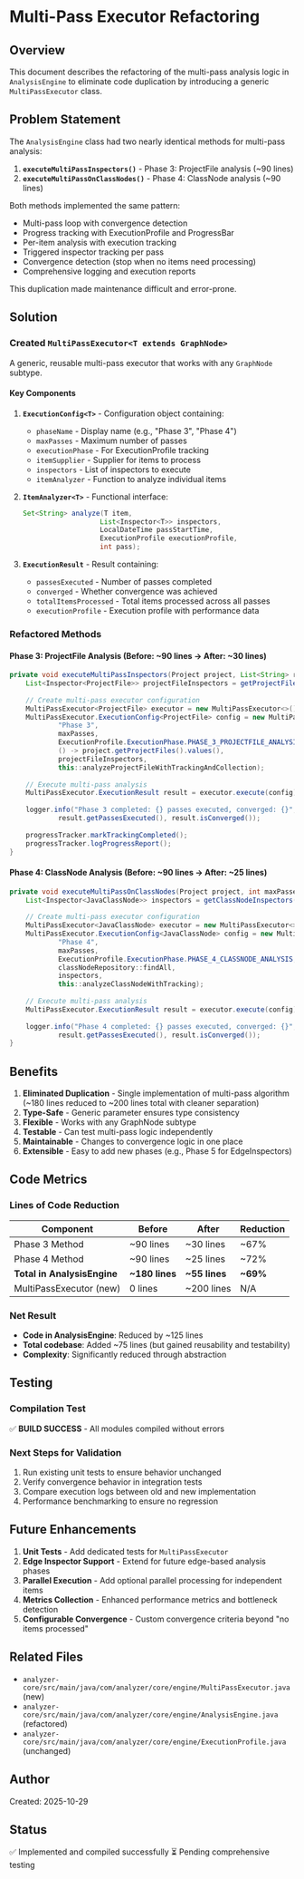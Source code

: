 # Multi-Pass Executor Refactoring

## Overview

This document describes the refactoring of the multi-pass analysis logic in `AnalysisEngine` to eliminate code duplication by introducing a generic `MultiPassExecutor` class.

## Problem Statement

The `AnalysisEngine` class had two nearly identical methods for multi-pass analysis:

1. **`executeMultiPassInspectors()`** - Phase 3: ProjectFile analysis (~90 lines)
2. **`executeMultiPassOnClassNodes()`** - Phase 4: ClassNode analysis (~90 lines)

Both methods implemented the same pattern:
- Multi-pass loop with convergence detection
- Progress tracking with ExecutionProfile and ProgressBar
- Per-item analysis with execution tracking
- Triggered inspector tracking per pass
- Convergence detection (stop when no items need processing)
- Comprehensive logging and execution reports

This duplication made maintenance difficult and error-prone.

## Solution

### Created `MultiPassExecutor<T extends GraphNode>`

A generic, reusable multi-pass executor that works with any `GraphNode` subtype.

#### Key Components

1. **`ExecutionConfig<T>`** - Configuration object containing:
   - `phaseName` - Display name (e.g., "Phase 3", "Phase 4")
   - `maxPasses` - Maximum number of passes
   - `executionPhase` - For ExecutionProfile tracking
   - `itemSupplier` - Supplier for items to process
   - `inspectors` - List of inspectors to execute
   - `itemAnalyzer` - Function to analyze individual items

2. **`ItemAnalyzer<T>`** - Functional interface:
   ```java
   Set<String> analyze(T item,
                      List<Inspector<T>> inspectors,
                      LocalDateTime passStartTime,
                      ExecutionProfile executionProfile,
                      int pass);
   ```

3. **`ExecutionResult`** - Result containing:
   - `passesExecuted` - Number of passes completed
   - `converged` - Whether convergence was achieved
   - `totalItemsProcessed` - Total items processed across all passes
   - `executionProfile` - Execution profile with performance data

### Refactored Methods

#### Phase 3: ProjectFile Analysis (Before: ~90 lines → After: ~30 lines)

```java
private void executeMultiPassInspectors(Project project, List<String> requestedInspectors, int maxPasses) {
    List<Inspector<ProjectFile>> projectFileInspectors = getProjectFileInspectors(requestedInspectors);
    
    // Create multi-pass executor configuration
    MultiPassExecutor<ProjectFile> executor = new MultiPassExecutor<>();
    MultiPassExecutor.ExecutionConfig<ProjectFile> config = new MultiPassExecutor.ExecutionConfig<>(
            "Phase 3",
            maxPasses,
            ExecutionProfile.ExecutionPhase.PHASE_3_PROJECTFILE_ANALYSIS,
            () -> project.getProjectFiles().values(),
            projectFileInspectors,
            this::analyzeProjectFileWithTrackingAndCollection);
    
    // Execute multi-pass analysis
    MultiPassExecutor.ExecutionResult result = executor.execute(config);
    
    logger.info("Phase 3 completed: {} passes executed, converged: {}",
            result.getPassesExecuted(), result.isConverged());
    
    progressTracker.markTrackingCompleted();
    progressTracker.logProgressReport();
}
```

#### Phase 4: ClassNode Analysis (Before: ~90 lines → After: ~25 lines)

```java
private void executeMultiPassOnClassNodes(Project project, int maxPasses) {
    List<Inspector<JavaClassNode>> inspectors = getClassNodeInspectors();
    
    // Create multi-pass executor configuration
    MultiPassExecutor<JavaClassNode> executor = new MultiPassExecutor<>();
    MultiPassExecutor.ExecutionConfig<JavaClassNode> config = new MultiPassExecutor.ExecutionConfig<>(
            "Phase 4",
            maxPasses,
            ExecutionProfile.ExecutionPhase.PHASE_4_CLASSNODE_ANALYSIS,
            classNodeRepository::findAll,
            inspectors,
            this::analyzeClassNodeWithTracking);
    
    // Execute multi-pass analysis
    MultiPassExecutor.ExecutionResult result = executor.execute(config);
    
    logger.info("Phase 4 completed: {} passes executed, converged: {}",
            result.getPassesExecuted(), result.isConverged());
}
```

## Benefits

1. **Eliminated Duplication** - Single implementation of multi-pass algorithm (~180 lines reduced to ~200 lines total with cleaner separation)
2. **Type-Safe** - Generic parameter ensures type consistency
3. **Flexible** - Works with any GraphNode subtype
4. **Testable** - Can test multi-pass logic independently
5. **Maintainable** - Changes to convergence logic in one place
6. **Extensible** - Easy to add new phases (e.g., Phase 5 for EdgeInspectors)

## Code Metrics

### Lines of Code Reduction

| Component | Before | After | Reduction |
|-----------|--------|-------|-----------|
| Phase 3 Method | ~90 lines | ~30 lines | ~67% |
| Phase 4 Method | ~90 lines | ~25 lines | ~72% |
| **Total in AnalysisEngine** | **~180 lines** | **~55 lines** | **~69%** |
| MultiPassExecutor (new) | 0 lines | ~200 lines | N/A |

### Net Result
- **Code in AnalysisEngine**: Reduced by ~125 lines
- **Total codebase**: Added ~75 lines (but gained reusability and testability)
- **Complexity**: Significantly reduced through abstraction

## Testing

### Compilation Test
✅ **BUILD SUCCESS** - All modules compiled without errors

### Next Steps for Validation
1. Run existing unit tests to ensure behavior unchanged
2. Verify convergence behavior in integration tests
3. Compare execution logs between old and new implementation
4. Performance benchmarking to ensure no regression

## Future Enhancements

1. **Unit Tests** - Add dedicated tests for `MultiPassExecutor`
2. **Edge Inspector Support** - Extend for future edge-based analysis phases
3. **Parallel Execution** - Add optional parallel processing for independent items
4. **Metrics Collection** - Enhanced performance metrics and bottleneck detection
5. **Configurable Convergence** - Custom convergence criteria beyond "no items processed"

## Related Files

- `analyzer-core/src/main/java/com/analyzer/core/engine/MultiPassExecutor.java` (new)
- `analyzer-core/src/main/java/com/analyzer/core/engine/AnalysisEngine.java` (refactored)
- `analyzer-core/src/main/java/com/analyzer/core/engine/ExecutionProfile.java` (unchanged)

## Author
Created: 2025-10-29

## Status
✅ Implemented and compiled successfully
⏳ Pending comprehensive testing
